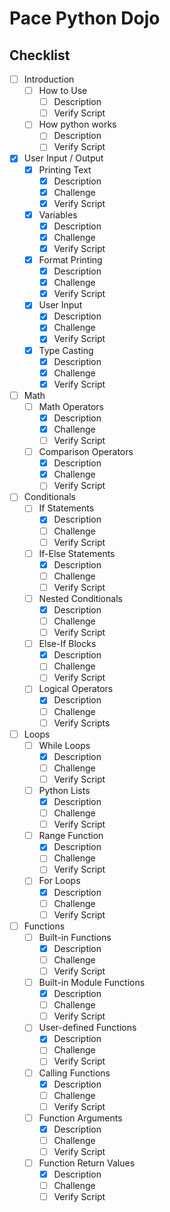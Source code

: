 # Pace Python Dojo

## Checklist
- [ ] Introduction
    - [ ] How to Use
        - [ ] Description
        - [ ] Verify Script
    - [ ] How python works
        - [ ] Description
        - [ ] Verify Script
- [x] User Input / Output
    - [x] Printing Text
        - [x] Description
        - [x] Challenge
        - [x] Verify Script
    - [x] Variables
        - [x] Description
        - [x] Challenge
        - [x] Verify Script
    - [x] Format Printing
        - [x] Description
        - [x] Challenge
        - [x] Verify Script
    - [x] User Input
        - [x] Description
        - [x] Challenge
        - [x] Verify Script
    - [x] Type Casting
        - [x] Description
        - [x] Challenge
        - [x] Verify Script
- [ ] Math
    - [ ] Math Operators
        - [x] Description
        - [x] Challenge
        - [ ] Verify Script
    - [ ] Comparison Operators
        - [x] Description
        - [x] Challenge
        - [ ] Verify Script
- [ ] Conditionals
    - [ ] If Statements
        - [x] Description
        - [ ] Challenge
        - [ ] Verify Script
    - [ ] If-Else Statements
        - [x] Description
        - [ ] Challenge
        - [ ] Verify Script
    - [ ] Nested Conditionals
        - [x] Description
        - [ ] Challenge
        - [ ] Verify Script
    - [ ] Else-If Blocks
        - [x] Description
        - [ ] Challenge
        - [ ] Verify Script
    - [ ] Logical Operators
        - [x] Description
        - [ ] Challenge
        - [ ] Verify Scripts  
- [ ] Loops
    - [ ] While Loops
        - [x] Description
        - [ ] Challenge
        - [ ] Verify Script
    - [ ] Python Lists
        - [x] Description
        - [ ] Challenge
        - [ ] Verify Script
    - [ ] Range Function
        - [x] Description
        - [ ] Challenge
        - [ ] Verify Script
    - [ ] For Loops
        - [x] Description
        - [ ] Challenge
        - [ ] Verify Script    
- [ ] Functions
    - [ ] Built-in Functions
        - [x] Description
        - [ ] Challenge
        - [ ] Verify Script 
    - [ ] Built-in Module Functions
        - [x] Description
        - [ ] Challenge
        - [ ] Verify Script 
    - [ ] User-defined Functions
        - [x] Description
        - [ ] Challenge
        - [ ] Verify Script
    - [ ] Calling Functions
        - [x] Description
        - [ ] Challenge
        - [ ] Verify Script
    - [ ] Function Arguments
        - [x] Description
        - [ ] Challenge
        - [ ] Verify Script
    - [ ] Function Return Values
        - [x] Description
        - [ ] Challenge
        - [ ] Verify Script
